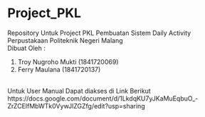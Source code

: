 # Project_PKL
Repository Untuk Project PKL Pembuatan Sistem Daily Activity Perpustakaan Politeknik Negeri Malang<br/>
Dibuat Oleh : <br/>
1. Troy Nugroho Mukti (1841720069)
2. Ferry Maulana (1841720137)
<br/>
Untuk User Manual Dapat diakses di Link Berikut <br/>
https://docs.google.com/document/d/1LkdqKU7yJKaMuEqbuO_-ZrZCElfMbWTk0VywJlZGZfg/edit?usp=sharing
